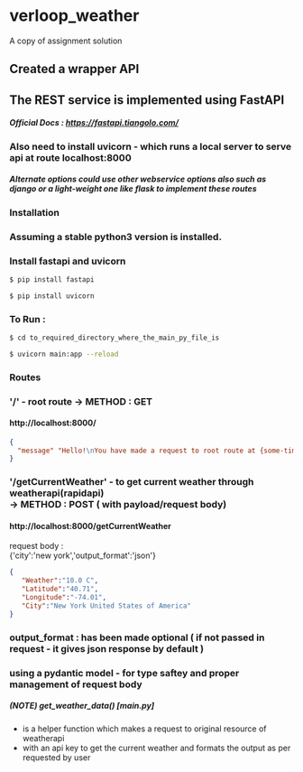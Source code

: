 # verloop_weather
A copy of assignment solution

## Created a wrapper API

## The REST service is implemented using FastAPI
##### Official Docs : https://fastapi.tiangolo.com/
### Also need to install uvicorn - which runs a local server to serve api at route localhost:8000

##### Alternate options could use other webservice options also such as django or a light-weight one like flask to implement these routes

### Installation

### Assuming a stable python3 version is installed.

### Install fastapi and uvicorn

``` bash
$ pip install fastapi
```


``` bash
$ pip install uvicorn
```

### To Run : 

``` bash
$ cd to_required_directory_where_the_main_py_file_is

$ uvicorn main:app --reload

```


### Routes

### '/' - root route -> METHOD : GET
#### http://localhost:8000/
```json
{
  "message" "Hello!\nYou have made a request to root route at {some-time-formatted}"
}
```


### '/getCurrentWeather' - to get current weather through weatherapi(rapidapi) <br> -> METHOD : POST ( with payload/request body)
#### http://localhost:8000/getCurrentWeather
<p>
  request body : <br>
  {'city':'new york','output_format':'json'}
  
</p>

```json
{
   "Weather":"10.0 C",
   "Latitude":"40.71",
   "Longitude":"-74.01",
   "City":"New York United States of America"
}
```


### output_format : has been made optional ( if not passed in request - it gives json response by default )
### using a pydantic model - for type saftey and proper management of request body
##### (NOTE) get_weather_data() [main.py]
  - is a helper function which makes a request to original resource of weatherapi
  - with an api key to get the current weather and formats the output as per requested by user
